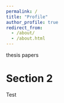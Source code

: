 ```yaml
---
permalink: /
title: "Profile"
author_profile: true
redirect_from: 
  - /about/
  - /about.html
---
```


thesis
papers

Section 2
======
Test
